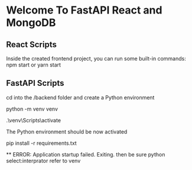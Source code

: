 # Welcome To FastAPI React and MongoDB

## React Scripts
Inside the created frontend project, you can run some built-in commands:
npm start or yarn start


## FastAPI Scripts

cd into the /backend folder and create a Python environment

python -m venv venv

.\venv\Scripts\activate
 
The Python environment should be now activated 

pip install -r requirements.txt


** ERROR:    Application startup failed. Exiting.
then be sure python select:interprator refer to venv
